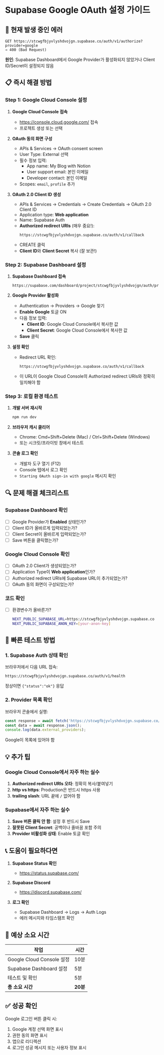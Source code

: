 # Supabase Google OAuth 설정 가이드

## 🚨 현재 발생 중인 에러

```
GET https://stcwgfbjyvlyshdvojgn.supabase.co/auth/v1/authorize?provider=google
→ 400 (Bad Request)
```

**원인**: Supabase Dashboard에서 Google Provider가 활성화되지 않았거나 Client ID/Secret이 설정되지 않음

## 📋 즉시 해결 방법

### Step 1: Google Cloud Console 설정

1. **Google Cloud Console 접속**
   - https://console.cloud.google.com/ 접속
   - 프로젝트 생성 또는 선택

2. **OAuth 동의 화면 구성**
   - APIs & Services → OAuth consent screen
   - User Type: External 선택
   - 필수 정보 입력:
     - App name: My Blog with Notion
     - User support email: 본인 이메일
     - Developer contact: 본인 이메일
   - Scopes: `email`, `profile` 추가

3. **OAuth 2.0 Client ID 생성**
   - APIs & Services → Credentials → Create Credentials → OAuth 2.0 Client ID
   - Application type: **Web application**
   - Name: Supabase Auth
   - **Authorized redirect URIs** (매우 중요!):
     ```
     https://stcwgfbjyvlyshdvojgn.supabase.co/auth/v1/callback
     ```
   - CREATE 클릭
   - **Client ID**와 **Client Secret** 복사 (잘 보관!)

### Step 2: Supabase Dashboard 설정

1. **Supabase Dashboard 접속**
   ```
   https://supabase.com/dashboard/project/stcwgfbjyvlyshdvojgn/auth/providers
   ```

2. **Google Provider 활성화**
   - Authentication → Providers → Google 찾기
   - **Enable Google** 토글 ON
   - 다음 정보 입력:
     - **Client ID**: Google Cloud Console에서 복사한 값
     - **Client Secret**: Google Cloud Console에서 복사한 값
   - **Save** 클릭

3. **설정 확인**
   - Redirect URL 확인:
     ```
     https://stcwgfbjyvlyshdvojgn.supabase.co/auth/v1/callback
     ```
   - 이 URL이 Google Cloud Console의 Authorized redirect URIs와 정확히 일치해야 함

### Step 3: 로컬 환경 테스트

1. **개발 서버 재시작**
   ```bash
   npm run dev
   ```

2. **브라우저 캐시 클리어**
   - Chrome: Cmd+Shift+Delete (Mac) / Ctrl+Shift+Delete (Windows)
   - 또는 시크릿/프라이빗 창에서 테스트

3. **콘솔 로그 확인**
   - 개발자 도구 열기 (F12)
   - Console 탭에서 로그 확인
   - `Starting OAuth sign-in with google` 메시지 확인

## 🔍 문제 해결 체크리스트

### Supabase Dashboard 확인
- [ ] Google Provider가 **Enabled** 상태인가?
- [ ] Client ID가 올바르게 입력되었는가?
- [ ] Client Secret이 올바르게 입력되었는가?
- [ ] Save 버튼을 클릭했는가?

### Google Cloud Console 확인
- [ ] OAuth 2.0 Client가 생성되었는가?
- [ ] Application Type이 **Web application**인가?
- [ ] Authorized redirect URIs에 Supabase URL이 추가되었는가?
- [ ] OAuth 동의 화면이 구성되었는가?

### 코드 확인
- [ ] 환경변수가 올바른가?
   ```bash
   NEXT_PUBLIC_SUPABASE_URL=https://stcwgfbjyvlyshdvojgn.supabase.co
   NEXT_PUBLIC_SUPABASE_ANON_KEY=[your-anon-key]
   ```

## 🚀 빠른 테스트 방법

### 1. Supabase Auth 상태 확인
브라우저에서 다음 URL 접속:
```
https://stcwgfbjyvlyshdvojgn.supabase.co/auth/v1/health
```
정상이면 `{"status":"ok"}` 응답

### 2. Provider 목록 확인
브라우저 콘솔에서 실행:
```javascript
const response = await fetch('https://stcwgfbjyvlyshdvojgn.supabase.co/auth/v1/settings');
const data = await response.json();
console.log(data.external_providers);
```
Google이 목록에 있어야 함

## 💡 추가 팁

### Google Cloud Console에서 자주 하는 실수
1. **Authorized redirect URIs 오타**: 정확히 복사/붙여넣기
2. **http vs https**: Production은 반드시 https 사용
3. **trailing slash**: URL 끝에 `/` 없어야 함

### Supabase에서 자주 하는 실수
1. **Save 버튼 클릭 안 함**: 설정 후 반드시 Save
2. **잘못된 Client Secret**: 공백이나 줄바꿈 포함 주의
3. **Provider 비활성화 상태**: Enable 토글 확인

## 📞 도움이 필요하다면

1. **Supabase Status 확인**
   - https://status.supabase.com/

2. **Supabase Discord**
   - https://discord.supabase.com/

3. **로그 확인**
   - Supabase Dashboard → Logs → Auth Logs
   - 에러 메시지와 타임스탬프 확인

## 🎯 예상 소요 시간

| 작업 | 시간 |
|-----|-----|
| Google Cloud Console 설정 | 10분 |
| Supabase Dashboard 설정 | 5분 |
| 테스트 및 확인 | 5분 |
| **총 소요 시간** | **20분** |

## ✅ 성공 확인

Google 로그인 버튼 클릭 시:
1. Google 계정 선택 화면 표시
2. 권한 동의 화면 표시
3. 앱으로 리디렉션
4. 로그인 성공 메시지 또는 사용자 정보 표시